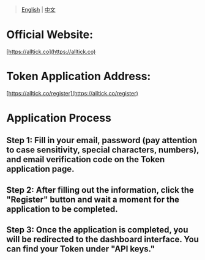 > [English](./token_application.md) | [中文](./token_application_cn.md)

# Official Website:

[https://alltick.co](https://alltick.co)

# Token Application Address:

[https://alltick.co/register](https://alltick.co/register)

# Application Process
## Step 1: Fill in your email, password (pay attention to case sensitivity, special characters, numbers), and email verification code on the Token application page.
## Step 2: After filling out the information, click the "Register" button and wait a moment for the application to be completed.
## Step 3: Once the application is completed, you will be redirected to the dashboard interface. You can find your Token under "API keys."
